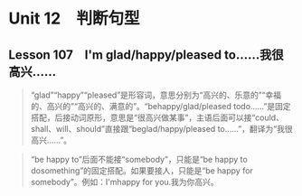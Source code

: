 ﻿ # Unit 12　判断句型
 ## Lesson 107　I'm glad/happy/pleased to……我很高兴……
 
> “glad”“happy”“pleased”是形容词，意思分别为“高兴的、乐意的”“幸福的、高兴的”“高兴的、满意的”。“behappy/glad/pleased todo……”是固定搭配，后接动词原形，意思是“很高兴做某事”，主语后面可以接“could、shall、will、should”直接跟“beglad/happy/pleased to……”，翻译为“我很高兴……”。

> “be happy to”后面不能接“somebody”，只能是“be happy to dosomething”的固定搭配。如果要接人，只能是“be happy for somebody”。例如：I'mhappy for you.我为你高兴。


 